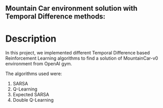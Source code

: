 ## Mountain Car environment solution with Temporal Difference methods:

# Description
In this project, we implemented different Temporal Difference based Reinforcement Learning algorithms to find a solution of MountainCar-v0 environment from OpenAI gym.

The algorithms used were:

1. SARSA
2. Q-Learning
3. Expected SARSA
4. Double Q-Learning


